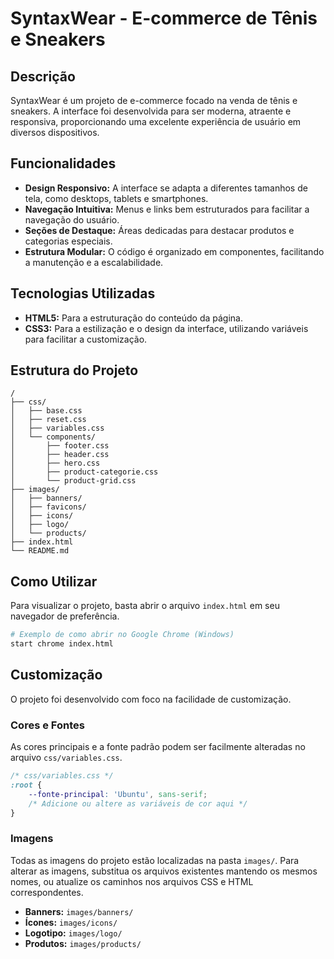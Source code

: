 # SyntaxWear - E-commerce de Tênis e Sneakers

## Descrição

SyntaxWear é um projeto de e-commerce focado na venda de tênis e sneakers. A interface foi desenvolvida para ser moderna, atraente e responsiva, proporcionando uma excelente experiência de usuário em diversos dispositivos.

## Funcionalidades

- **Design Responsivo:** A interface se adapta a diferentes tamanhos de tela, como desktops, tablets e smartphones.
- **Navegação Intuitiva:** Menus e links bem estruturados para facilitar a navegação do usuário.
- **Seções de Destaque:** Áreas dedicadas para destacar produtos e categorias especiais.
- **Estrutura Modular:** O código é organizado em componentes, facilitando a manutenção e a escalabilidade.

## Tecnologias Utilizadas

- **HTML5:** Para a estruturação do conteúdo da página.
- **CSS3:** Para a estilização e o design da interface, utilizando variáveis para facilitar a customização.

## Estrutura do Projeto

```
/
├── css/
│   ├── base.css
│   ├── reset.css
│   ├── variables.css
│   └── components/
│       ├── footer.css
│       ├── header.css
│       ├── hero.css
│       ├── product-categorie.css
│       └── product-grid.css
├── images/
│   ├── banners/
│   ├── favicons/
│   ├── icons/
│   ├── logo/
│   └── products/
├── index.html
└── README.md
```

## Como Utilizar

Para visualizar o projeto, basta abrir o arquivo `index.html` em seu navegador de preferência.

```bash
# Exemplo de como abrir no Google Chrome (Windows)
start chrome index.html
```

## Customização

O projeto foi desenvolvido com foco na facilidade de customização.

### Cores e Fontes

As cores principais e a fonte padrão podem ser facilmente alteradas no arquivo `css/variables.css`.

```css
/* css/variables.css */
:root {
    --fonte-principal: 'Ubuntu', sans-serif;
    /* Adicione ou altere as variáveis de cor aqui */
}
```

### Imagens

Todas as imagens do projeto estão localizadas na pasta `images/`. Para alterar as imagens, substitua os arquivos existentes mantendo os mesmos nomes, ou atualize os caminhos nos arquivos CSS e HTML correspondentes.

- **Banners:** `images/banners/`
- **Ícones:** `images/icons/`
- **Logotipo:** `images/logo/`
- **Produtos:** `images/products/`
